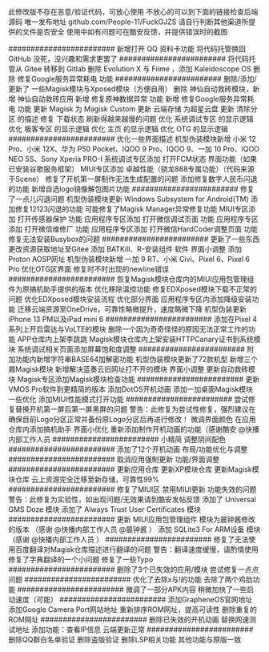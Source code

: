 此修改版不存在恶意/验证代码，可放心使用
不放心的可以到下面的链接检查后端源码
唯一发布地址 github.com/People-11/FuckGJZS
请自行判断其他渠道所提供的文件是否安全
使用中如有问题可在酷安反馈，并提供错误时的截图

########################
新增打开 QQ 资料卡功能
将代码托管换回 GitHub
没死，没兴趣和需求更罢了
########################
将代码托管从 Gitee 转移到 Gitlab
删除 Evolution X 与 Fiime ，添加 Kaleidoscope OS
删除 修复Google服务异常耗电 功能
########################
删除/添加/更新了 一些Magisk模块与Xposed模块（方便自用）
删除 神仙自动救砖模块，新增 神仙自动救砖应用
新增 修复原神数据异常 功能
新增 修复Google服务异常耗电 功能
更新 Magisk 为 Magisk Custom
更新 云端存储 为超星云盘
更新 清除分区 的描述
修复 下载状态 刷新得越来越慢的问题
优化 系统调试专区 的显示逻辑
优化 极客专区 的显示逻辑
优化 主页 的显示逻辑
优化 OTG 的显示逻辑
########################
优化一些界面描述
机型伪装模块新增 小米 12 Pro、小米 12X、华为 P50 Pocket、IQOO 9 Pro、IQOO 9、一加 10 Pro、IQOO NEO 5S、Sony Xperia PRO-I
系统调试专区添加 打开FCM状态 界面功能（如果已安装谷歌服务框架）
MIUI专区添加 卓越性能（骁龙888专属功能）（代码来源于Scene）
修复了开机第一屏制作无法生成配置的问题
添加修复数字人民币闪退的功能
新增自选logo镜像解包图片功能
########################
修复了一点儿闪退问题
机型伪装模块更新 Windows Subsystem for Android(TM)
添加修复12123闪退的功能
可能修复了Magisk Manager异常修复功能
MIUI专区添加 打开传感器保护 功能
应用程序专区添加 打开微信调试页面 功能
应用程序专区添加 打开微信维修厂 功能
应用程序专区添加 打开微信HardCoder调整页面 功能
修复无法安装Busybox的问题
########################
更新了一些东西
更改资源获取地址至Gitee
添加 BATKill、R-安装组件 软件
界面小调整
添加Proton AOSP网址
机型伪装模块新增 一加 9 RT、小米 Civi、Pixel 6、Pixel 6 Pro
优化OTG区界面
修复时不时出现的newline错误
########################
恢复Magisk模块仓库内的MIUI应用包管理组件为原搞机助手提供的版本
优化移除温控功能
修复EDXposed模块下载不正常的问题
优化EDXposed模块安装流程
优化部分界面
应用程序专区内添加降级安装功能
迁移云端资源至OneDrive，可靠性略微提升，速度略微下降
机型伪装更新iPhone 13 PM以及iPad mini 6
########################
添加在Pixel 4系列上开启雷达与VoLTE的模块
删除一个因为奇奇怪怪的原因无法正常工作的功能
APP仓库内上架李跳跳
Magisk模块仓库内上架安装HTTPCanary证书到系统模块
系统调试相关页面添加屏幕饱和度调整
########################
附加功能内新增字符串BASE64加解密功能
机型伪装模块更新了72款机型
新增三个屑Magisk模块
新增解决蓝奏云旧网址打不开的模块
界面小调整
更新自动救砖模块
Magisk专区添加Magisk模块检查功能
########################
更新VMOS Pro软件到更精简的版本
添加DotOS开机动画
添加一加桌面Magisk模块
一些优化
添加MIUI性能模式打开功能
########################
尝试修复替换开机第一屏后第一屏黑屏的问题
警告：此修复为尝试性修复，强烈建议在确保目前Logo分区正常并备份原Logo分区后再进行修改！
微调界面颜色
在应用仓库内添加搞机助手
界面小优化
重新添加制作开机动画的功能（感谢酷安 @快播内部工作人员
########################
小精简
调整阴间配色
########################
添加了12个开机动画
布局/功能优化与调整
########################
取消应用强制更新
功能/界面调整
########################
更新应用仓库
更新XP模块仓库
更新Magisk模块仓库
云上资源完全迁移至新存储，可靠性99%
########################
修复了MIUI区 禁用MIUI更新 功能失效的问题
警告：此修复为实验性，如出现问题/无效果请到酷安发帖反馈
添加了 Universal GMS Doze 模块
添加了 Always Trust User Certificates 模块
########################
更新 MIUI应用包管理组件 模块为晨钟酱修改的版本 （感谢 @快播内部工作人员 @晨钟酱 ）
添加 SQLite3 For ARM设备 模块 （感谢 @快播内部工作人员 ）
########################
修复了无法使用百度翻译对Magisk仓库描述进行翻译的问题
警告：翻译速度缓慢，请酌情使用
修复了字典翻译的一个小问题
修复了一些Typo
########################
删除了3个已失效的应用/模块
尝试修复一点点问题
########################
优化了去除x与!的功能
去除了两个鸡肋功能
########################
微调了一部分APK内容
稍微加快了一些启动速度（可能）
########################
添加GrapheneOS官网地址
添加Google Camera Port网站地址
重新排序ROM网址，提高可读性
删除重复的ROM网址
########################
删除已失效的开机动画
替换网速测试地址
添加功能：查看IP信息
云端更新正常
########################
删除QQ群白名单验证
删除盗版验证
删除LSP相关功能
其他功能与原版一致
